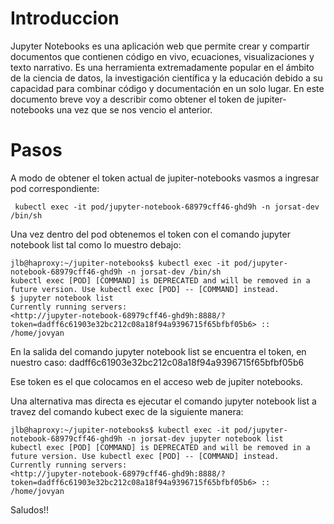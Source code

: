 
# Introduccion

Jupyter Notebooks es una aplicación web que permite crear y compartir documentos que contienen código en vivo, ecuaciones, visualizaciones y texto narrativo. Es una herramienta extremadamente popular en el ámbito de la ciencia de datos, la investigación científica y la educación debido a su capacidad para combinar código y documentación en un solo lugar. En este documento breve voy a describir como obtener el token de jupiter-notebooks una vez que se nos vencio el anterior.

# Pasos

A modo de obtener el token actual de jupiter-notebooks vasmos a ingresar  pod correspondiente:

```
 kubectl exec -it pod/jupyter-notebook-68979cff46-ghd9h -n jorsat-dev /bin/sh
```

Una vez dentro del pod obtenemos el token con el comando jupyter notebook list tal como lo muestro debajo:

```
jlb@haproxy:~/jupiter-notebooks$ kubectl exec -it pod/jupyter-notebook-68979cff46-ghd9h -n jorsat-dev /bin/sh
kubectl exec [POD] [COMMAND] is DEPRECATED and will be removed in a future version. Use kubectl exec [POD] -- [COMMAND] instead.
$ jupyter notebook list
Currently running servers:
<http://jupyter-notebook-68979cff46-ghd9h:8888/?token=dadff6c61903e32bc212c08a18f94a9396715f65bfbf05b6> :: /home/jovyan
```
 
 En la salida del comando jupyter notebook list se encuentra el token, en nuestro caso: dadff6c61903e32bc212c08a18f94a9396715f65bfbf05b6

Ese token es el que colocamos en el acceso web de jupiter notebooks.

Una alternativa  mas directa es ejecutar el comando jupyter notebook list a travez del comando kubect exec de la siguiente manera:

```
jlb@haproxy:~/jupiter-notebooks$ kubectl exec -it pod/jupyter-notebook-68979cff46-ghd9h -n jorsat-dev jupyter notebook list
kubectl exec [POD] [COMMAND] is DEPRECATED and will be removed in a future version. Use kubectl exec [POD] -- [COMMAND] instead.
Currently running servers:
<http://jupyter-notebook-68979cff46-ghd9h:8888/?token=dadff6c61903e32bc212c08a18f94a9396715f65bfbf05b6> :: /home/jovyan
```

Saludos!!